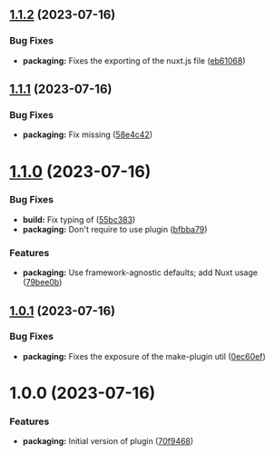 ## [1.1.2](https://github.com/OlenDavis/tailwindcss-bg-images-plugin/compare/v1.1.1...v1.1.2) (2023-07-16)


### Bug Fixes

* **packaging:** Fixes the exporting of the nuxt.js file ([eb61068](https://github.com/OlenDavis/tailwindcss-bg-images-plugin/commit/eb61068e18a887ebcb22d68df1690d687c5893ac))

## [1.1.1](https://github.com/OlenDavis/tailwindcss-bg-images-plugin/compare/v1.1.0...v1.1.1) (2023-07-16)


### Bug Fixes

* **packaging:** Fix missing ([58e4c42](https://github.com/OlenDavis/tailwindcss-bg-images-plugin/commit/58e4c42e960ce7a4e9542fd15a98bb83ba7ad53e))

# [1.1.0](https://github.com/OlenDavis/tailwindcss-bg-images-plugin/compare/v1.0.1...v1.1.0) (2023-07-16)


### Bug Fixes

* **build:** Fix typing of ([55bc383](https://github.com/OlenDavis/tailwindcss-bg-images-plugin/commit/55bc38350173c3d4b26030caecdfdbaa2337bdea))
* **packaging:** Don't require  to use plugin ([bfbba79](https://github.com/OlenDavis/tailwindcss-bg-images-plugin/commit/bfbba7946b19cd60799fef98c7b5f6af34460330))


### Features

* **packaging:** Use framework-agnostic defaults; add Nuxt usage ([79bee0b](https://github.com/OlenDavis/tailwindcss-bg-images-plugin/commit/79bee0b1052e7b6b8ccb64558091c463a9390b2c))

## [1.0.1](https://github.com/OlenDavis/tailwindcss-bg-images-plugin/compare/v1.0.0...v1.0.1) (2023-07-16)


### Bug Fixes

* **packaging:** Fixes the exposure of the make-plugin util ([0ec60ef](https://github.com/OlenDavis/tailwindcss-bg-images-plugin/commit/0ec60efff4cd679a4f56c5c8043d79903efe1d93))

# 1.0.0 (2023-07-16)


### Features

* **packaging:** Initial version of plugin ([70f9468](https://github.com/OlenDavis/tailwindcss-bg-images-plugin/commit/70f9468717d38f0c4daea33e95017a3e1978c72f))

